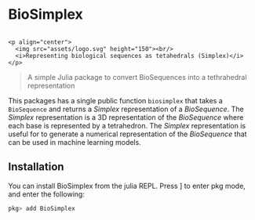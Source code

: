 # BioSimplex

```@raw html

<p align="center">
  <img src="assets/logo.svg" height="150"><br/>
  <i>Representing biological sequences as tetahedrals (Simplex)</i>
</p>
```


> A simple Julia package to convert BioSequences into a tethrahedral representation

This packages has a single public function `biosimplex` that takes a `BioSequence` and returns a *Simplex* representation of a *BioSequence*. The *Simplex* representation is a 3D representation of the *BioSequence* where each base is represented by a tetrahedron. The *Simplex* representation is useful for to generate a numerical representation of the *BioSequence* that can be used in machine learning models.

## Installation

You can install BioSimplex from the julia REPL. Press ] to enter pkg mode, and enter the following:


```julia
pkg> add BioSimplex
```